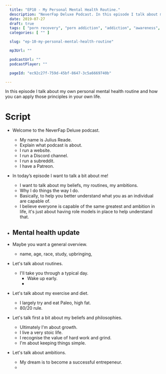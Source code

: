 ```yaml
---
  title: "EP10 - My Personal Mental Health Routine."
  description: "NeverFap Deluxe Podcast. In this episode I talk about my own personal mental health routine and how you can apply those principles in your own life."
  date: 2019-07-27
  draft: true
  tags: [ "porn recovery", "porn addiction", "addiction", "awareness", "nofap", "neverfap", "neverfap deluxe", "neverfap basics", "nofap podcast", "neverfap podcast", "neverfap deluxe podcast" ]
  categories: [ "" ]

  slug: "ep-10-my-personal-mental-health-routine"

  mp3Url: ""

  podcastUrl: ""
  podcastPlayer: ""

  pageId: "ec92c27f-759d-45bf-8647-3c5a6669740b"

---
```


In this episode I talk about my own personal mental health routine and how you can apply those principles in your own life.

# Script

- Welcome to the NeverFap Deluxe podcast.
  - My name is Julius Reade.
  - Explain what podcast is about.
  - I run a website.
  - I run a Discord channel.
  - I run a subreddit.
  - I have a Patreon.

- In today’s episode I want to talk a bit about me!
  - I want to talk about my beliefs, my routines, my ambitions.
  - Why I do things the way I do.
  - Basically, to help you better understand what you as an individual are capable of.
  - I believe everyone is capable of the same greatest and ambition in life, it's just about having role models in place to help understand that.

- Mental health update
  -

- Maybe you want a general overview.
  - name, age, race, study, upbringing,


- Let's talk about routines.
  - I'll take you through a typical day.
    - Wake up early.
    -

- Let's talk about my exercise and diet.
  - I largely try and eat Paleo, high fat.
  - 80/20 rule.


- Let's talk first a bit about my beliefs and philosophies.
  - Ultimately I'm about growth.
  - I live a very stoic life.
  - I recognise the value of hard work and grind.
  - I'm about keeping things simple.



- Let's talk about ambitions.
  - My dream is to become a successful entrepeneur.
  -







